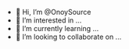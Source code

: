 - 👋 Hi, I’m @OnoySource
- 👀 I’m interested in ...
- 🌱 I’m currently learning ...
- 💞️ I’m looking to collaborate on ...

<!---
OnoySource/OnoySource is a ✨ special ✨ repository because its `README.md` (this file) appears on your GitHub profile.
You can click the Preview link to take a look at your changes.
--->
